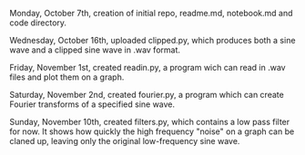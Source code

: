 Monday, October 7th, creation of initial repo, readme.md, notebook.md and code directory.

Wednesday, October 16th, uploaded clipped.py, which produces both a sine wave and a clipped sine wave in .wav format.

Friday, November 1st, created readin.py, a program wich can read in .wav files and plot them on a graph.

Saturday, November 2nd, created fourier.py, a program which can create Fourier transforms of a specified sine wave.

Sunday, November 10th, created filters.py, which contains a low pass filter for now.  It shows how quickly the high frequency "noise" on a graph can be claned up, leaving only the original low-frequency sine wave.